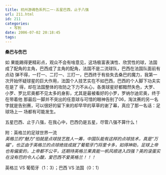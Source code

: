 ```yaml
---
title: 杭州游魂色系列二一-五星巴西，止于八强
url: 211.html
id: 211
categories:
  - 写到
date: 2006-07-02 20:18:45
tags:
---
```


**桑巴与伤巴**  
  
如 果能踢得更精彩点，观众不会有啥意见，这场极富表演性、欣赏性的球，法国成了配角的主角，巴西成了主角的配角，法国不是二流球队，巴西在法国队面前有点动 弹不得，一打一、二打一、三打一，巴西终于有些失去桑巴的魔力，我第一次开始怀疑球星的巨大作用，法国个人技艺实在不如巴西，巴西的个人脚下功夫实在是了 得，却在法国整体的攻防之下力不从心，各类球星好都黯然失色，大罗、小罗、罗比尼奥都不见太多的身影，尤其是最被看好的小罗，罗纳尔迪尼奥，终于在带着他 那最后一脚并不突出的任意球与可惜的眼神告别了06，淘汰赛的另一名字就是告别赛，可以很好的留下来的却早早的草草的谢了幕，真应了那一名话：足球场上一 场都有可能发生。  
  
五星巴西、止于八强，在我心中，巴西仍是五星，尽管八强不算什么！  
  
  
附：英格兰的足球世界一流  
_英格兰的“魅力”怕就是点球技艺胜人一筹，中国队能有这样的点球技术，真是“万福”，也正由于英格兰的点球绝技成就了葡萄牙门将里卡多，如得神助，足球上帝 也有偏爱的，上帝都不公平，还期待英格兰果真能一帆风顺进入四强？英的滚蛋实在没有巴的令人心酸，爱巴西不爱英格兰！！！_  
  
英格兰 VS 葡萄牙（1：3）；巴西 VS 法国（0：1）